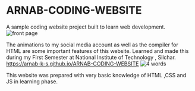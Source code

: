 # ARNAB-CODING-WEBSITE
A sample coding website project built to learn web development.
![front page]("screenshots/1.png")

The animations to my social media account as well as the compiler for HTML are some important features of this website.
Learned and made this during my First Semester at National Institute of Technology , Silchar.
https://arnab-k-s.github.io/ARNAB-CODING-WEBSITE
![4 words]("screenshots/2.png")

This website was prepared with very basic knowledge of HTML ,CSS and JS in learning phase.
